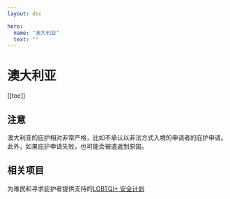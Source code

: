 ```yaml
---
layout: doc

hero:
  name: "澳大利亚"
  text: ""
---
```


# 澳大利亚

[[toc]]

## 注意

澳大利亚的庇护相对非常严格，比如不承认以非法方式入境的申请者的庇护申请。此外，如果庇护申请失败，也可能会被遣返到原国。

## 相关项目

为难民和寻求庇护者提供支持的[LGBTQI+ 安全计划](https://www.racs.org.au/lgbtqi-safety-program)
